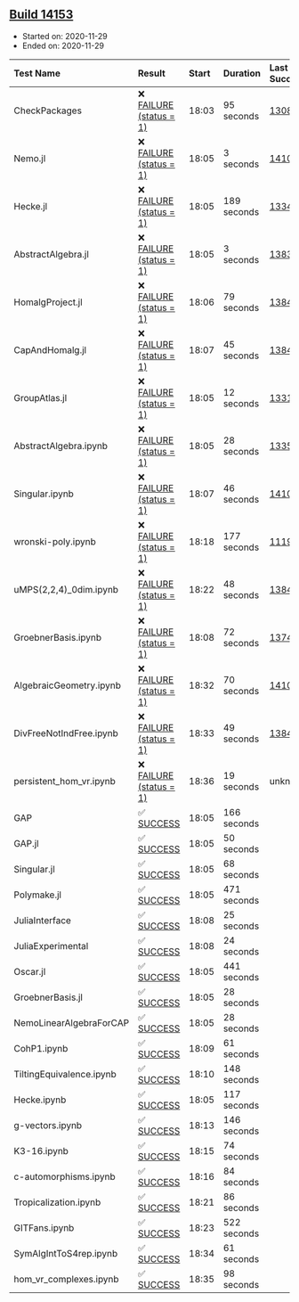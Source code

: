 ## [Build 14153](https://oscarci.mathematik.uni-kl.de/job/oscar/14153/)

* Started on: 2020-11-29
* Ended on: 2020-11-29

| Test Name    | Result | Start | Duration | Last Success | First Failure |
|:-------------|:-------|:------|:---------|:-------------|:--------------|
| CheckPackages | ❌ [FAILURE (status = 1)](https://oscarci.mathematik.uni-kl.de/job/oscar/14153/artifact/logs/build-14153/CheckPackages.log) | 18:03 | 95 seconds | [13085](https://oscarci.mathematik.uni-kl.de/job/oscar/13085/) | [13086](https://oscarci.mathematik.uni-kl.de/job/oscar/13086/) |
| Nemo.jl | ❌ [FAILURE (status = 1)](https://oscarci.mathematik.uni-kl.de/job/oscar/14153/artifact/logs/build-14153/Nemo.jl.log) | 18:05 | 3 seconds | [14101](https://oscarci.mathematik.uni-kl.de/job/oscar/14101/) | [14102](https://oscarci.mathematik.uni-kl.de/job/oscar/14102/) |
| Hecke.jl | ❌ [FAILURE (status = 1)](https://oscarci.mathematik.uni-kl.de/job/oscar/14153/artifact/logs/build-14153/Hecke.jl.log) | 18:05 | 189 seconds | [13341](https://oscarci.mathematik.uni-kl.de/job/oscar/13341/) | [13342](https://oscarci.mathematik.uni-kl.de/job/oscar/13342/) |
| AbstractAlgebra.jl | ❌ [FAILURE (status = 1)](https://oscarci.mathematik.uni-kl.de/job/oscar/14153/artifact/logs/build-14153/AbstractAlgebra.jl.log) | 18:05 | 3 seconds | [13837](https://oscarci.mathematik.uni-kl.de/job/oscar/13837/) | [13838](https://oscarci.mathematik.uni-kl.de/job/oscar/13838/) |
| HomalgProject.jl | ❌ [FAILURE (status = 1)](https://oscarci.mathematik.uni-kl.de/job/oscar/14153/artifact/logs/build-14153/HomalgProject.jl.log) | 18:06 | 79 seconds | [13845](https://oscarci.mathematik.uni-kl.de/job/oscar/13845/) | [13846](https://oscarci.mathematik.uni-kl.de/job/oscar/13846/) |
| CapAndHomalg.jl | ❌ [FAILURE (status = 1)](https://oscarci.mathematik.uni-kl.de/job/oscar/14153/artifact/logs/build-14153/CapAndHomalg.jl.log) | 18:07 | 45 seconds | [13845](https://oscarci.mathematik.uni-kl.de/job/oscar/13845/) | [13846](https://oscarci.mathematik.uni-kl.de/job/oscar/13846/) |
| GroupAtlas.jl | ❌ [FAILURE (status = 1)](https://oscarci.mathematik.uni-kl.de/job/oscar/14153/artifact/logs/build-14153/GroupAtlas.jl.log) | 18:05 | 12 seconds | [13311](https://oscarci.mathematik.uni-kl.de/job/oscar/13311/) | [13312](https://oscarci.mathematik.uni-kl.de/job/oscar/13312/) |
| AbstractAlgebra.ipynb | ❌ [FAILURE (status = 1)](https://oscarci.mathematik.uni-kl.de/job/oscar/14153/artifact/logs/build-14153/AbstractAlgebra.ipynb.log) | 18:05 | 28 seconds | [13355](https://oscarci.mathematik.uni-kl.de/job/oscar/13355/) | [13356](https://oscarci.mathematik.uni-kl.de/job/oscar/13356/) |
| Singular.ipynb | ❌ [FAILURE (status = 1)](https://oscarci.mathematik.uni-kl.de/job/oscar/14153/artifact/logs/build-14153/Singular.ipynb.log) | 18:07 | 46 seconds | [14101](https://oscarci.mathematik.uni-kl.de/job/oscar/14101/) | [14102](https://oscarci.mathematik.uni-kl.de/job/oscar/14102/) |
| wronski-poly.ipynb | ❌ [FAILURE (status = 1)](https://oscarci.mathematik.uni-kl.de/job/oscar/14153/artifact/logs/build-14153/wronski-poly.ipynb.log) | 18:18 | 177 seconds | [11192](https://oscarci.mathematik.uni-kl.de/job/oscar/11192/) | [11193](https://oscarci.mathematik.uni-kl.de/job/oscar/11193/) |
| uMPS(2,2,4)_0dim.ipynb | ❌ [FAILURE (status = 1)](https://oscarci.mathematik.uni-kl.de/job/oscar/14153/artifact/logs/build-14153/uMPS-2-2-4-_0dim.ipynb.log) | 18:22 | 48 seconds | [13841](https://oscarci.mathematik.uni-kl.de/job/oscar/13841/) | [13842](https://oscarci.mathematik.uni-kl.de/job/oscar/13842/) |
| GroebnerBasis.ipynb | ❌ [FAILURE (status = 1)](https://oscarci.mathematik.uni-kl.de/job/oscar/14153/artifact/logs/build-14153/GroebnerBasis.ipynb.log) | 18:08 | 72 seconds | [13748](https://oscarci.mathematik.uni-kl.de/job/oscar/13748/) | [13749](https://oscarci.mathematik.uni-kl.de/job/oscar/13749/) |
| AlgebraicGeometry.ipynb | ❌ [FAILURE (status = 1)](https://oscarci.mathematik.uni-kl.de/job/oscar/14153/artifact/logs/build-14153/AlgebraicGeometry.ipynb.log) | 18:32 | 70 seconds | [14101](https://oscarci.mathematik.uni-kl.de/job/oscar/14101/) | [14102](https://oscarci.mathematik.uni-kl.de/job/oscar/14102/) |
| DivFreeNotIndFree.ipynb | ❌ [FAILURE (status = 1)](https://oscarci.mathematik.uni-kl.de/job/oscar/14153/artifact/logs/build-14153/DivFreeNotIndFree.ipynb.log) | 18:33 | 49 seconds | [13845](https://oscarci.mathematik.uni-kl.de/job/oscar/13845/) | [13846](https://oscarci.mathematik.uni-kl.de/job/oscar/13846/) |
| persistent_hom_vr.ipynb | ❌ [FAILURE (status = 1)](https://oscarci.mathematik.uni-kl.de/job/oscar/14153/artifact/logs/build-14153/persistent_hom_vr.ipynb.log) | 18:36 | 19 seconds | unknown | unknown |
| GAP | ✅ [SUCCESS](https://oscarci.mathematik.uni-kl.de/job/oscar/14153/artifact/logs/build-14153/GAP.log) | 18:05 | 166 seconds |  |  |
| GAP.jl | ✅ [SUCCESS](https://oscarci.mathematik.uni-kl.de/job/oscar/14153/artifact/logs/build-14153/GAP.jl.log) | 18:05 | 50 seconds |  |  |
| Singular.jl | ✅ [SUCCESS](https://oscarci.mathematik.uni-kl.de/job/oscar/14153/artifact/logs/build-14153/Singular.jl.log) | 18:05 | 68 seconds |  |  |
| Polymake.jl | ✅ [SUCCESS](https://oscarci.mathematik.uni-kl.de/job/oscar/14153/artifact/logs/build-14153/Polymake.jl.log) | 18:05 | 471 seconds |  |  |
| JuliaInterface | ✅ [SUCCESS](https://oscarci.mathematik.uni-kl.de/job/oscar/14153/artifact/logs/build-14153/JuliaInterface.log) | 18:08 | 25 seconds |  |  |
| JuliaExperimental | ✅ [SUCCESS](https://oscarci.mathematik.uni-kl.de/job/oscar/14153/artifact/logs/build-14153/JuliaExperimental.log) | 18:08 | 24 seconds |  |  |
| Oscar.jl | ✅ [SUCCESS](https://oscarci.mathematik.uni-kl.de/job/oscar/14153/artifact/logs/build-14153/Oscar.jl.log) | 18:05 | 441 seconds |  |  |
| GroebnerBasis.jl | ✅ [SUCCESS](https://oscarci.mathematik.uni-kl.de/job/oscar/14153/artifact/logs/build-14153/GroebnerBasis.jl.log) | 18:05 | 28 seconds |  |  |
| NemoLinearAlgebraForCAP | ✅ [SUCCESS](https://oscarci.mathematik.uni-kl.de/job/oscar/14153/artifact/logs/build-14153/NemoLinearAlgebraForCAP.log) | 18:05 | 28 seconds |  |  |
| CohP1.ipynb | ✅ [SUCCESS](https://oscarci.mathematik.uni-kl.de/job/oscar/14153/artifact/logs/build-14153/CohP1.ipynb.log) | 18:09 | 61 seconds |  |  |
| TiltingEquivalence.ipynb | ✅ [SUCCESS](https://oscarci.mathematik.uni-kl.de/job/oscar/14153/artifact/logs/build-14153/TiltingEquivalence.ipynb.log) | 18:10 | 148 seconds |  |  |
| Hecke.ipynb | ✅ [SUCCESS](https://oscarci.mathematik.uni-kl.de/job/oscar/14153/artifact/logs/build-14153/Hecke.ipynb.log) | 18:05 | 117 seconds |  |  |
| g-vectors.ipynb | ✅ [SUCCESS](https://oscarci.mathematik.uni-kl.de/job/oscar/14153/artifact/logs/build-14153/g-vectors.ipynb.log) | 18:13 | 146 seconds |  |  |
| K3-16.ipynb | ✅ [SUCCESS](https://oscarci.mathematik.uni-kl.de/job/oscar/14153/artifact/logs/build-14153/K3-16.ipynb.log) | 18:15 | 74 seconds |  |  |
| c-automorphisms.ipynb | ✅ [SUCCESS](https://oscarci.mathematik.uni-kl.de/job/oscar/14153/artifact/logs/build-14153/c-automorphisms.ipynb.log) | 18:16 | 84 seconds |  |  |
| Tropicalization.ipynb | ✅ [SUCCESS](https://oscarci.mathematik.uni-kl.de/job/oscar/14153/artifact/logs/build-14153/Tropicalization.ipynb.log) | 18:21 | 86 seconds |  |  |
| GITFans.ipynb | ✅ [SUCCESS](https://oscarci.mathematik.uni-kl.de/job/oscar/14153/artifact/logs/build-14153/GITFans.ipynb.log) | 18:23 | 522 seconds |  |  |
| SymAlgIntToS4rep.ipynb | ✅ [SUCCESS](https://oscarci.mathematik.uni-kl.de/job/oscar/14153/artifact/logs/build-14153/SymAlgIntToS4rep.ipynb.log) | 18:34 | 61 seconds |  |  |
| hom_vr_complexes.ipynb | ✅ [SUCCESS](https://oscarci.mathematik.uni-kl.de/job/oscar/14153/artifact/logs/build-14153/hom_vr_complexes.ipynb.log) | 18:35 | 98 seconds |  |  |
